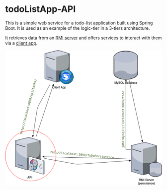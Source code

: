 # todoListApp-API

This is a simple web service for a todo-list application built using Spring Boot. 
It is used as an example of the logic-tier in a 3-tiers architecture.

It retrieves data from an [RMI server](https://github.com/0eix/todoListApp-Persistence) 
and offers services to interact with them via a [client app](https://github.com/0eix/todoListApp-client).



![Client](screenshots/api.png)